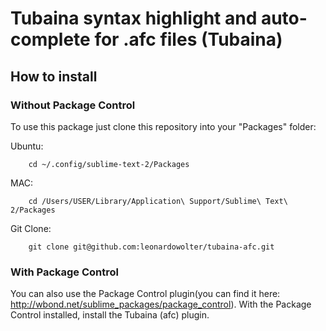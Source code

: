 Tubaina syntax highlight and auto-complete for .afc files (Tubaina)
======================

How to install
---

### Without Package Control
To use this package just clone this repository into your "Packages" folder:  
		
Ubuntu:

		cd ~/.config/sublime-text-2/Packages  

MAC:

		cd /Users/USER/Library/Application\ Support/Sublime\ Text\ 2/Packages

Git Clone:
	
		git clone git@github.com:leonardowolter/tubaina-afc.git  


### With Package Control
You can also use the Package Control plugin(you can find it here: http://wbond.net/sublime_packages/package_control). 
With the Package Control installed, install the Tubaina (afc) plugin.